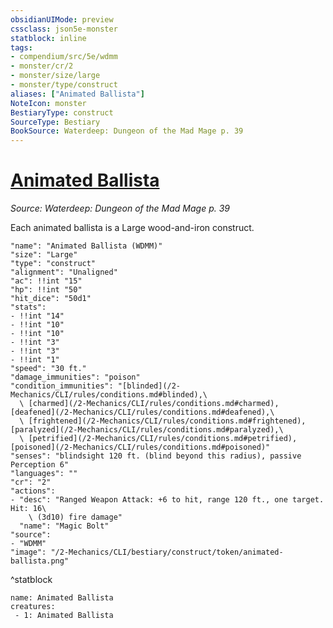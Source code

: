 ```yaml
---
obsidianUIMode: preview
cssclass: json5e-monster
statblock: inline
tags:
- compendium/src/5e/wdmm
- monster/cr/2
- monster/size/large
- monster/type/construct
aliases: ["Animated Ballista"]
NoteIcon: monster
BestiaryType: construct
SourceType: Bestiary
BookSource: Waterdeep: Dungeon of the Mad Mage p. 39
---
```

# [Animated Ballista](2-Mechanics/CLI/bestiary/construct/animated-ballista-wdmm.md)
*Source: Waterdeep: Dungeon of the Mad Mage p. 39*  

Each animated ballista is a Large wood-and-iron construct.

```statblock
"name": "Animated Ballista (WDMM)"
"size": "Large"
"type": "construct"
"alignment": "Unaligned"
"ac": !!int "15"
"hp": !!int "50"
"hit_dice": "50d1"
"stats":
- !!int "14"
- !!int "10"
- !!int "10"
- !!int "3"
- !!int "3"
- !!int "1"
"speed": "30 ft."
"damage_immunities": "poison"
"condition_immunities": "[blinded](/2-Mechanics/CLI/rules/conditions.md#blinded),\
  \ [charmed](/2-Mechanics/CLI/rules/conditions.md#charmed), [deafened](/2-Mechanics/CLI/rules/conditions.md#deafened),\
  \ [frightened](/2-Mechanics/CLI/rules/conditions.md#frightened), [paralyzed](/2-Mechanics/CLI/rules/conditions.md#paralyzed),\
  \ [petrified](/2-Mechanics/CLI/rules/conditions.md#petrified), [poisoned](/2-Mechanics/CLI/rules/conditions.md#poisoned)"
"senses": "blindsight 120 ft. (blind beyond this radius), passive Perception 6"
"languages": ""
"cr": "2"
"actions":
- "desc": "Ranged Weapon Attack: +6 to hit, range 120 ft., one target. Hit: 16\
    \ (3d10) fire damage"
  "name": "Magic Bolt"
"source":
- "WDMM"
"image": "/2-Mechanics/CLI/bestiary/construct/token/animated-ballista.png"
```
^statblock

```encounter-table
name: Animated Ballista
creatures:
 - 1: Animated Ballista
```